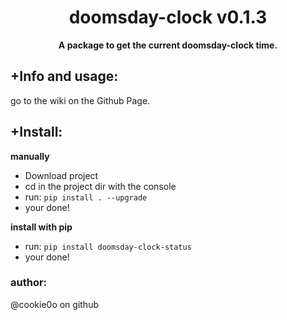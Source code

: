 <div align=center>
  
  # doomsday-clock v0.1.3
  
  **A package to get the current doomsday-clock time.**
</div>

## +Info and usage:
go to the wiki on the Github Page.

## +Install:
**manually**
- Download project
- cd in the project dir with the console
- run: `pip install . --upgrade`
- your done!

**install with pip**
- run: `pip install doomsday-clock-status`
- your done!


### author:
@cookie0o on github

